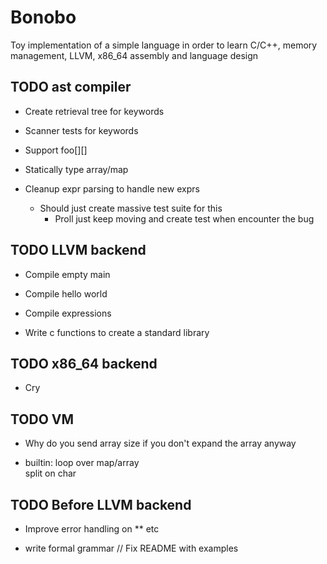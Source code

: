 # Bonobo

Toy implementation of a simple language in order to learn C/C++, memory management, LLVM, x86_64 assembly and language design


## TODO ast compiler

* Create retrieval tree for keywords

* Scanner tests for keywords

* Support foo[][]

* Statically type array/map

* Cleanup expr parsing to handle new exprs
    * Should just create massive test suite for this
        * Proll just keep moving and create test when encounter the bug



## TODO LLVM backend

* Compile empty main 

* Compile hello world

* Compile expressions

* Write c functions to create a standard library

## TODO x86_64 backend

* Cry


## TODO VM 

* Why do you send array size if you don't expand the array anyway

* builtin:
    loop over map/array    
    split on char

## TODO Before LLVM backend

* Improve error handling on ** etc

* write formal grammar // Fix README with examples


